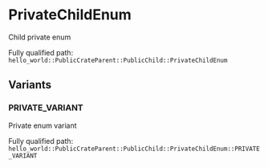# PrivateChildEnum

Child private enum


Fully qualified path: `hello_world::PublicCrateParent::PublicChild::PrivateChildEnum`

## Variants

### PRIVATE_VARIANT

Private enum variant

Fully qualified path: `hello_world::PublicCrateParent::PublicChild::PrivateChildEnum::PRIVATE_VARIANT`



